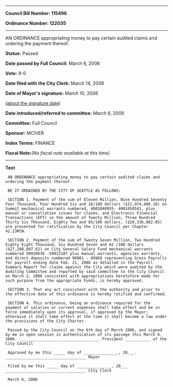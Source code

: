 

********

**Council Bill Number: 115496**
   
**Ordinance Number: 122035**
********

 AN ORDINANCE appropriating money to pay certain audited claims and ordering the payment thereof.

**Status:** Passed
   
**Date passed by Full Council:** March 6, 2006
   
**Vote:** 9-0
   
**Date filed with the City Clerk:** March 14, 2006
   
**Date of Mayor's signature:** March 10, 2006
   
[(about the signature date)](/~public/approvaldate.htm)
   
   
   
**Date introduced/referred to committee:** March 6, 2006
   
**Committee:** Full Council
   
**Sponsor:** MCIVER
   
   
**Index Terms:** FINANCE

**Fiscal Note:**_(No fiscal note available at this time)_

********

**Text**
   
```
 AN ORDINANCE appropriating money to pay certain audited claims and ordering the payment thereof.

 BE IT ORDAINED BY THE CITY OF SEATTLE AS FOLLOWS:

 SECTION 1. Payment of the sum of Eleven Million, Nine Hundred Seventy Four Thousand, Four Hundred Six and 18/100 dollars ($11,974,406.18) on Summit mechanical warrants numbered, 4001048955- 4001050541, plus manual or cancellation issues for claims, and Electronic Financial Transactions (EFT) in the amount of Twenty Million, Three Hundred Thirty Six Thousand, Eighty Two and 85/100 dollars, ($20,336,082.85) are presented for ratification by the City Council per Chapter 42.23RCW.

 SECTION 2. Payment of the sum of Twenty Seven Million, Two Hundred Eighty Eight Thousand, Six Hundred Seven and 62 /100 dollars ($27,288,607.62) on City General Salary Fund mechanical warrants numbered 50920638 -50922187 plus manual warrants, agencies warrants, and direct deposits numbered 90001 - 99969 representing Gross Payrolls for payroll ending date Feb. 21, 2006 as detailed in the Payroll Summary Report for claims against the City which were audited by the Auditing Committee and reported by said committee to the City Council on March 2, 2006 consistent with appropriations heretofore made for such purpose from the appropriate Funds, is hereby approved.

 SECTION 3. That any act consistent with the authority and prior to the effective date of this ordinance is hereby ratified and confirmed.

 SECTION 4. This ordinance, being an ordinance required for the payment of salaries or current expenses shall take effect and be in force immediately upon its approval, if approved by the Mayor; otherwise it shall take effect at the time it shall become a law under the provisions of the City Charter.

 Passed by the City Council on the 6th day of March 2006, and signed by me in open session in authentication of its passage this March 6, 2006. ___________________________________ President ___________ of the City Council

 Approved by me this _____ day of _______________, 20___. ___________________________________ Mayor

 Filed by me this _____ day of _______________, 20___ ___________________________________ City Clerk

 March 6, 2006

```

